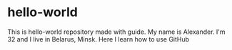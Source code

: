 # hello-world
This is hello-world repository made with guide.
My name is Alexander. I'm 32 and I live in Belarus, Minsk.
Here I learn how to use GitHub
